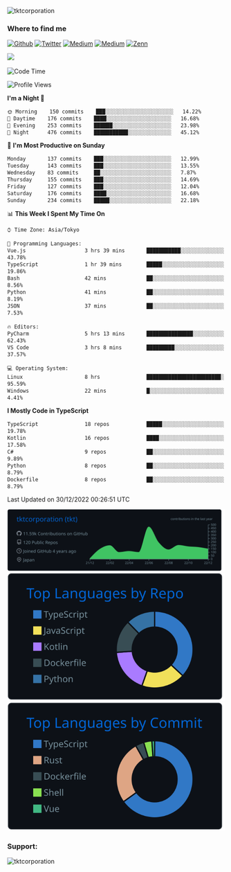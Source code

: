 <p align="left"> <img src="https://komarev.com/ghpvc/?username=tktcorporation&label=Profile%20views&color=0e75b6&style=flat" alt="tktcorporation" /> </p>

<h3>Where to find me</h3>
<p>
<a href="https://github.com/tktcorporation" target="_blank"><img alt="Github" src="https://img.shields.io/badge/GitHub-%2312100E.svg?&style=for-the-badge&logo=Github&logoColor=white" /></a>
<a href="https://twitter.com/tktcorporation" target="_blank"><img alt="Twitter" src="https://img.shields.io/badge/twitter-%231DA1F2.svg?&style=for-the-badge&logo=twitter&logoColor=white" /></a>
<a href="https://www.linkedin.com/in/tktcorporation" target="_blank"><img alt="Medium" src="https://img.shields.io/badge/linkdin-0a66c2.svg?&style=for-the-badge&logo=linkedin&logoColor=white" /></a>
<a href="https://qiita.com/tktcorporation" target="_blank"><img alt="Medium" src="https://img.shields.io/badge/qiita-55C500.svg?&style=for-the-badge&logo=qiita&logoColor=white" /></a>
<a href="https://zenn.dev/tktcorporation" target="_blank"><img alt="Zenn" src="https://img.shields.io/badge/Zenn-3EA8FF.svg?&style=for-the-badge&logo=Zenn&logoColor=white" /></a>
</p>

<!--START_SECTION:lapras-card-->
<a href="https://lapras.com/public/tktcorporation" target="_blank" rel="noopener noreferrer"><img src="https://lapras-card-generator.vercel.app/api/svg?e=3.89&b=3.48&i=3.59&b1=%23232323&b2=%236d6d6d&i1=%23212121&i2=%23818181&l=en" width="400" ></a>
<!--END_SECTION:lapras-card-->
  
<!--START_SECTION:waka-->
![Code Time](http://img.shields.io/badge/Code%20Time-794%20hrs%2048%20mins-blue)

![Profile Views](http://img.shields.io/badge/Profile%20Views-28-blue)

**I'm a Night 🦉** 

```text
🌞 Morning    150 commits    ███░░░░░░░░░░░░░░░░░░░░░░   14.22% 
🌆 Daytime    176 commits    ████░░░░░░░░░░░░░░░░░░░░░   16.68% 
🌃 Evening    253 commits    ██████░░░░░░░░░░░░░░░░░░░   23.98% 
🌙 Night      476 commits    ███████████░░░░░░░░░░░░░░   45.12%

```
📅 **I'm Most Productive on Sunday** 

```text
Monday       137 commits    ███░░░░░░░░░░░░░░░░░░░░░░   12.99% 
Tuesday      143 commits    ███░░░░░░░░░░░░░░░░░░░░░░   13.55% 
Wednesday    83 commits     ██░░░░░░░░░░░░░░░░░░░░░░░   7.87% 
Thursday     155 commits    ███░░░░░░░░░░░░░░░░░░░░░░   14.69% 
Friday       127 commits    ███░░░░░░░░░░░░░░░░░░░░░░   12.04% 
Saturday     176 commits    ████░░░░░░░░░░░░░░░░░░░░░   16.68% 
Sunday       234 commits    █████░░░░░░░░░░░░░░░░░░░░   22.18%

```


📊 **This Week I Spent My Time On** 

```text
⌚︎ Time Zone: Asia/Tokyo

💬 Programming Languages: 
Vue.js                   3 hrs 39 mins       ███████████░░░░░░░░░░░░░░   43.78% 
TypeScript               1 hr 39 mins        █████░░░░░░░░░░░░░░░░░░░░   19.86% 
Bash                     42 mins             ██░░░░░░░░░░░░░░░░░░░░░░░   8.56% 
Python                   41 mins             ██░░░░░░░░░░░░░░░░░░░░░░░   8.19% 
JSON                     37 mins             ██░░░░░░░░░░░░░░░░░░░░░░░   7.53%

🔥 Editors: 
PyCharm                  5 hrs 13 mins       ███████████████░░░░░░░░░░   62.43% 
VS Code                  3 hrs 8 mins        █████████░░░░░░░░░░░░░░░░   37.57%

💻 Operating System: 
Linux                    8 hrs               ████████████████████████░   95.59% 
Windows                  22 mins             █░░░░░░░░░░░░░░░░░░░░░░░░   4.41%

```

**I Mostly Code in TypeScript** 

```text
TypeScript               18 repos            █████░░░░░░░░░░░░░░░░░░░░   19.78% 
Kotlin                   16 repos            ████░░░░░░░░░░░░░░░░░░░░░   17.58% 
C#                       9 repos             ██░░░░░░░░░░░░░░░░░░░░░░░   9.89% 
Python                   8 repos             ██░░░░░░░░░░░░░░░░░░░░░░░   8.79% 
Dockerfile               8 repos             ██░░░░░░░░░░░░░░░░░░░░░░░   8.79%

```



 Last Updated on 30/12/2022 00:26:51 UTC
<!--END_SECTION:waka-->

[![](https://raw.githubusercontent.com/tktcorporation/tktcorporation/master/profile-summary-card-output/github_dark/0-profile-details.svg)](https://github.com/vn7n24fzkq/github-profile-summary-cards)
[![](https://raw.githubusercontent.com/tktcorporation/tktcorporation/master/profile-summary-card-output/github_dark/1-repos-per-language.svg)](https://github.com/vn7n24fzkq/github-profile-summary-cards) [![](https://raw.githubusercontent.com/tktcorporation/tktcorporation/master/profile-summary-card-output/github_dark/2-most-commit-language.svg)](https://github.com/vn7n24fzkq/github-profile-summary-cards)

<h3 align="left">Support:</h3>
<p><a href="https://www.buymeacoffee.com/tktcorporation"> <img align="left" src="https://cdn.buymeacoffee.com/buttons/v2/default-yellow.png" height="50" width="210" alt="tktcorporation" /></a></p><br><br>
